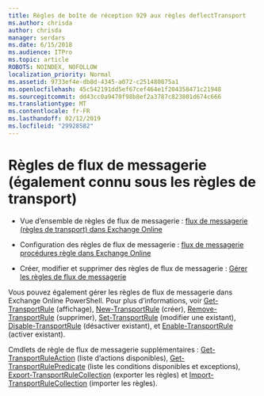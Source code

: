 ```yaml
---
title: Règles de boîte de réception 929 aux règles deflectTransport
ms.author: chrisda
author: chrisda
manager: serdars
ms.date: 6/15/2018
ms.audience: ITPro
ms.topic: article
ROBOTS: NOINDEX, NOFOLLOW
localization_priority: Normal
ms.assetid: 9733ef4e-db8d-4345-a072-c251480875a1
ms.openlocfilehash: 45c542191dd5ef67cef464e1f204358471c21948
ms.sourcegitcommit: dd43cc0a9470f98b8ef2a3787c823801d674c666
ms.translationtype: MT
ms.contentlocale: fr-FR
ms.lasthandoff: 02/12/2019
ms.locfileid: "29928582"
---
```

# <a name="mail-flow-rules-also-known-as-transport-rules"></a>Règles de flux de messagerie (également connu sous les règles de transport)

- Vue d’ensemble de règles de flux de messagerie : [flux de messagerie (règles de transport) dans Exchange Online](https://technet.microsoft.com/library/jj919238.aspx)
    
- Configuration des règles de flux de messagerie : [flux de messagerie procédures règle dans Exchange Online](https://technet.microsoft.com/library/dn600436.aspx)
    
- Créer, modifier et supprimer des règles de flux de messagerie : [Gérer les règles de flux de messagerie](https://technet.microsoft.com/library/jj657505.aspx)
    
Vous pouvez également gérer les règles de flux de messagerie dans Exchange Online PowerShell. Pour plus d’informations, voir [Get-TransportRule](https://docs.microsoft.com/powershell/module/exchange/policy-and-compliance/get-transportrule) (affichage), [New-TransportRule](https://docs.microsoft.com/powershell/module/exchange/policy-and-compliance/new-transportrule) (créer), [Remove-TransportRule](https://docs.microsoft.com/powershell/module/exchange/policy-and-compliance/remove-transportrule) (supprimer), [Set-TransportRule](https://docs.microsoft.com/powershell/module/exchange/policy-and-compliance/set-transportrule) (modifier une existant), [Disable-TransportRule](https://docs.microsoft.com/powershell/module/exchange/policy-and-compliance/disable-transportrule) (désactiver existant), et [Enable-TransportRule](https://docs.microsoft.com/powershell/module/exchange/policy-and-compliance/enable-transportrule) (activer existant). 
  
Cmdlets de règle de flux de messagerie supplémentaires : [Get-TransportRuleAction](https://docs.microsoft.com/powershell/module/exchange/policy-and-compliance/get-transportruleaction) (liste d’actions disponibles), [Get-TransportRulePredicate](https://docs.microsoft.com/powershell/module/exchange/policy-and-compliance/get-transportrulepredicate) (liste les conditions disponibles et exceptions), [Export-TransportRuleCollection](https://docs.microsoft.com/powershell/module/exchange/policy-and-compliance/export-transportrulecollection) (exporter les règles) et [ Import-TransportRuleCollection](https://docs.microsoft.com/powershell/module/exchange/policy-and-compliance/import-transportrulecollection) (importer les règles). 
  

